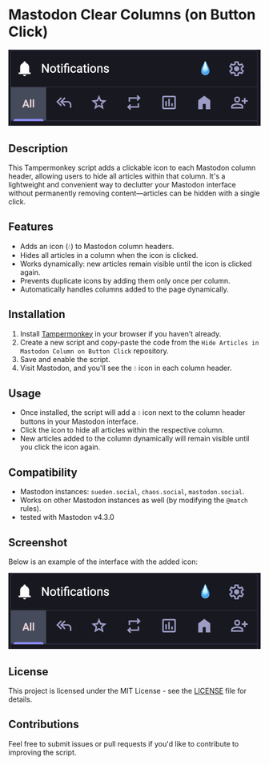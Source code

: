 # Mastodon Clear Columns (on Button Click)

![Screenshot](assets/mastodon-clear-column-EN.png)

## Description

This Tampermonkey script adds a clickable icon to each Mastodon column header, allowing users to hide all articles within that column. It's a lightweight and convenient way to declutter your Mastodon interface without permanently removing content—articles can be hidden with a single click.

## Features

- Adds an icon (💧) to Mastodon column headers.
- Hides all articles in a column when the icon is clicked.
- Works dynamically: new articles remain visible until the icon is clicked again.
- Prevents duplicate icons by adding them only once per column.
- Automatically handles columns added to the page dynamically.

## Installation

1. Install [Tampermonkey](https://www.tampermonkey.net/) in your browser if you haven’t already.
2. Create a new script and copy-paste the code from the `Hide Articles in Mastodon Column on Button Click` repository.
3. Save and enable the script.
4. Visit Mastodon, and you'll see the 💧 icon in each column header.

## Usage

- Once installed, the script will add a 💧 icon next to the column header buttons in your Mastodon interface.
- Click the icon to hide all articles within the respective column.
- New articles added to the column dynamically will remain visible until you click the icon again.

## Compatibility

- Mastodon instances: `sueden.social`, `chaos.social`, `mastodon.social`.
- Works on other Mastodon instances as well (by modifying the `@match` rules).
- tested with Mastodon v4.3.0

## Screenshot

Below is an example of the interface with the added icon:

![Screenshot](assets/mastodon-clear-column-EN.png)

## License

This project is licensed under the MIT License - see the [LICENSE](LICENSE) file for details.

## Contributions

Feel free to submit issues or pull requests if you'd like to contribute to improving the script.